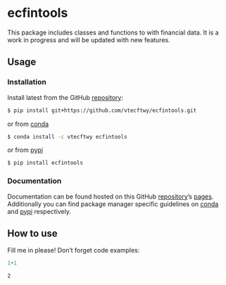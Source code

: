 # ecfintools


<!-- WARNING: THIS FILE WAS AUTOGENERATED! DO NOT EDIT! -->

This package includes classes and functions to with financial data. It
is a work in progress and will be updated with new features.

## Usage

### Installation

Install latest from the GitHub
[repository](https://github.com/vtecftwy/ecfintools):

``` sh
$ pip install git+https://github.com/vtecftwy/ecfintools.git
```

or from [conda](https://anaconda.org/vtecftwy/ecfintools)

``` sh
$ conda install -c vtecftwy ecfintools
```

or from [pypi](https://pypi.org/project/ecfintools/)

``` sh
$ pip install ecfintools
```

### Documentation

Documentation can be found hosted on this GitHub
[repository](https://github.com/vtecftwy/ecfintools)’s
[pages](https://vtecftwy.github.io/ecfintools/). Additionally you can
find package manager specific guidelines on
[conda](https://anaconda.org/vtecftwy/ecfintools) and
[pypi](https://pypi.org/project/ecfintools/) respectively.

## How to use

Fill me in please! Don’t forget code examples:

``` python
1+1
```

    2
